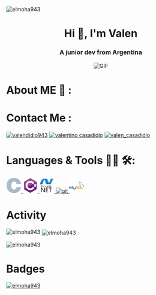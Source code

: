 <p align="left"> <img src="https://komarev.com/ghpvc/?username=elmoha943&label=Profile%20views&color=0e75b6&style=flat" alt="elmoha943" /> </p>

<h1 align="center">Hi 👋, I'm Valen</h1>
<h3 align="center">A junior dev from Argentina</h3>

<div align="center">
<img hight="300" width="700" alt="GIF" align="center" src="https://media1.tenor.com/images/f4d420037e1a34666d43f006ede7d686/tenor.gif">
</div>

# About ME 💬 :


# Contact Me :
<p align="left">
<a href="https://twitter.com/valendidio943" target="blank"><img align="center" src="https://cdn.jsdelivr.net/npm/simple-icons@3.0.1/icons/twitter.svg" alt="valendidio943" height="30" width="40" /></a>
<a href="https://linkedin.com/in/valentino-casadidio-37b355209" target="blank"><img align="center" src="https://cdn.jsdelivr.net/npm/simple-icons@3.0.1/icons/linkedin.svg" alt="valentino casadidio" height="30" width="40" /></a>
<a href="https://instagram.com/valen_casadidio" target="blank"><img align="center" src="https://cdn.jsdelivr.net/npm/simple-icons@3.0.1/icons/instagram.svg" alt="valen_casadidio" height="30" width="40" /></a>
</p>

# Languages & Tools 👨‍💻 🛠:
<p align="left"> <a href="https://www.cprogramming.com/" target="_blank"> <img src="https://raw.githubusercontent.com/devicons/devicon/master/icons/c/c-original.svg" alt="c" width="40" height="40"/> </a> <a href="https://www.w3schools.com/cs/" target="_blank"> <img src="https://raw.githubusercontent.com/devicons/devicon/master/icons/csharp/csharp-original.svg" alt="csharp" width="40" height="40"/> </a> <a href="https://dotnet.microsoft.com/" target="_blank"> <img src="https://raw.githubusercontent.com/devicons/devicon/master/icons/dot-net/dot-net-original-wordmark.svg" alt="dotnet" width="40" height="40"/> </a> <a href="https://git-scm.com/" target="_blank"> <img src="https://www.vectorlogo.zone/logos/git-scm/git-scm-icon.svg" alt="git" width="40" height="40"/> </a> <a href="https://www.mysql.com/" target="_blank"> <img src="https://raw.githubusercontent.com/devicons/devicon/master/icons/mysql/mysql-original-wordmark.svg" alt="mysql" width="40" height="40"/> </a> </p>

# Activity
<p><img align="left" src="https://github-readme-stats.vercel.app/api/top-langs?username=elmoha943&show_icons=true&locale=en&layout=compact" alt="elmoha943" /></p>

<p>&nbsp;<img align="center" src="https://github-readme-stats.vercel.app/api?username=elmoha943&show_icons=true&locale=en" alt="elmoha943" /></p>

<p><img align="center" src="https://github-readme-streak-stats.herokuapp.com/?user=elmoha943&" alt="elmoha943" /></p>

# Badges 

<p align="left"> <a href="https://github.com/ryo-ma/github-profile-trophy"><img src="https://github-profile-trophy.vercel.app/?username=elmoha943" alt="elmoha943" /></a> </p>
